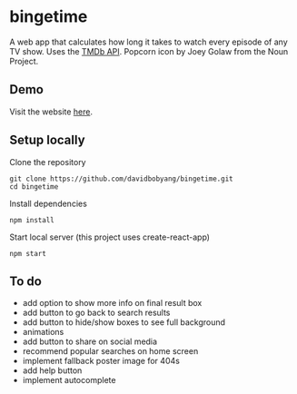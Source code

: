 # bingetime
A web app that calculates how long it takes to watch every episode of any TV show. Uses the [TMDb API](https://www.themoviedb.org/documentation/api). Popcorn icon by Joey Golaw from the Noun Project.

## Demo
Visit the website [here](http://davidy.me/bingetime/).

## Setup locally

Clone the repository
```
git clone https://github.com/davidbobyang/bingetime.git
cd bingetime
```
Install dependencies
```
npm install
```
Start local server (this project uses create-react-app)
```
npm start
```

## To do
* add option to show more info on final result box
* add button to go back to search results
* add button to hide/show boxes to see full background
* animations
* add button to share on social media
* recommend popular searches on home screen
* implement fallback poster image for 404s
* add help button
* implement autocomplete
